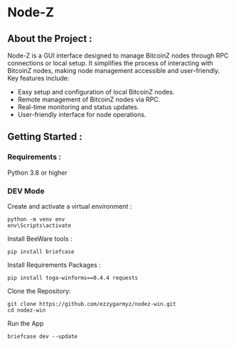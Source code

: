 Node-Z
======

## About the Project :

Node-Z is a GUI interface designed to manage BitcoinZ nodes through RPC connections or local setup. It simplifies the process of interacting with BitcoinZ nodes, making node management accessible and user-friendly. Key features include:

- Easy setup and configuration of local BitcoinZ nodes.
- Remote management of BitcoinZ nodes via RPC.
- Real-time monitoring and status updates.
- User-friendly interface for node operations.

## Getting Started :

### Requirements :
Python 3.8 or higher

### DEV Mode 
Create and activate a virtual environment :
```
python -m venv env
env\Scripts\activate
```
Install BeeWare tools :
```
pip install briefcase
```
Install Requirements Packages :
```
pip install toga-winforms==0.4.4 requests
```
Clone the Repository:
```
git clone https://github.com/ezzygarmyz/nodez-win.git
cd nodez-win
```
Run the App
```
briefcase dev --update
```
